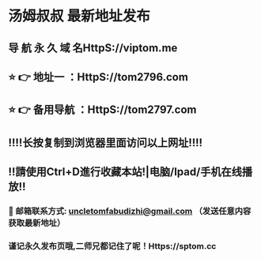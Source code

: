 # 汤姆叔叔 最新地址发布 
## 导 航 永 久 域 名HttpS://viptom.me
## ⭐️ 👉 地址一 ：HttpS://tom2796.com
## ⭐️ 👉 备用导航 ：HttpS://tom2797.com
## ‼️‼️长按复制到浏览器里面访问以上网址‼️‼️
## ‼️請使用Ctrl+D進行收藏本站!|电脑/Ipad/手机在线播放‼️
### 📧 邮箱联系方式: uncletomfabudizhi@gmail.com （发送任意内容获取最新地址）
### 谨记永久发布页哦,二师兄都记住了呢！Https://sptom.cc
